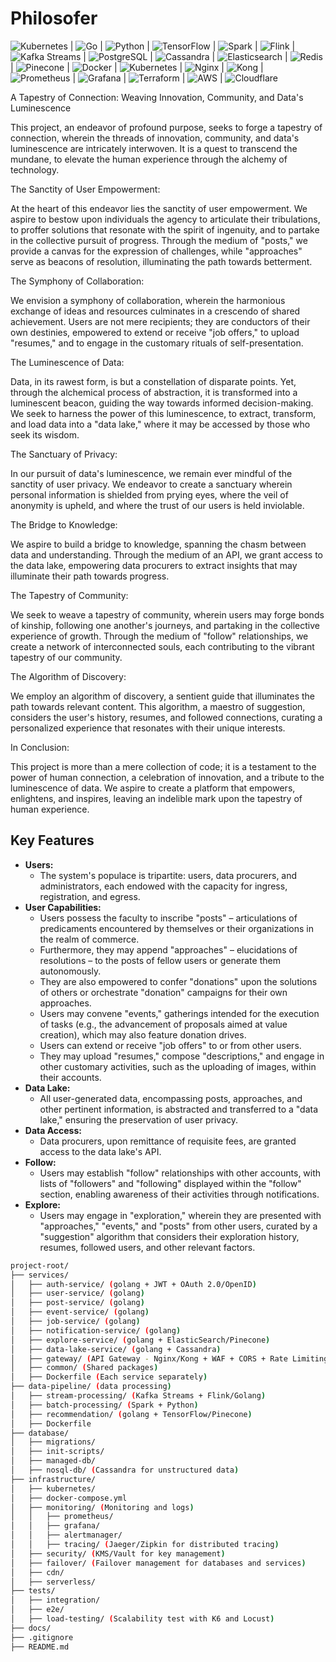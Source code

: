 # Philosofer

![Kubernetes](https://img.shields.io/badge/Kubernetes-v1.20-blue?logo=kubernetes) | ![Go](https://img.shields.io/badge/Go-1.16-blue?logo=go) | ![Python](https://img.shields.io/badge/Python-3.9-blue?logo=python) | ![TensorFlow](https://img.shields.io/badge/TensorFlow-2.5-orange?logo=tensorflow) | ![Spark](https://img.shields.io/badge/Spark-3.1-red?logo=apachespark) | ![Flink](https://img.shields.io/badge/Flink-1.13-blueviolet?logo=apacheflink) | ![Kafka Streams](https://img.shields.io/badge/Kafka%20Streams-2.8-critical?logo=apachekafka) | ![PostgreSQL](https://img.shields.io/badge/PostgreSQL-13-blue?logo=postgresql) | ![Cassandra](https://img.shields.io/badge/Cassandra-4.0-green?logo=apachecassandra) | ![Elasticsearch](https://img.shields.io/badge/Elasticsearch-7.14-yellow?logo=elasticsearch) | ![Redis](https://img.shields.io/badge/Redis-6.2-red?logo=redis) | ![Pinecone](https://img.shields.io/badge/Pinecone-blue?logo=pinecone) | ![Docker](https://img.shields.io/badge/Docker-20.10-blue?logo=docker) | ![Kubernetes](https://img.shields.io/badge/Kubernetes-1.20-blue?logo=kubernetes) | ![Nginx](https://img.shields.io/badge/Nginx-1.20-green?logo=nginx) | ![Kong](https://img.shields.io/badge/Kong-2.5-blueviolet?logo=kong) | ![Prometheus](https://img.shields.io/badge/Prometheus-2.28-orange?logo=prometheus) | ![Grafana](https://img.shields.io/badge/Grafana-8.1-green?logo=grafana) | ![Terraform](https://img.shields.io/badge/Terraform-1.0-blue?logo=terraform) | ![AWS](https://img.shields.io/badge/AWS-Amazon%20Web%20Services-orange?logo=amazon-aws) | ![Cloudflare](https://img.shields.io/badge/Cloudflare-blue?logo=cloudflare)

A Tapestry of Connection: Weaving Innovation, Community, and Data's Luminescence

This project, an endeavor of profound purpose, seeks to forge a tapestry of connection, wherein the threads of innovation, community, and data's luminescence are intricately interwoven. It is a quest to transcend the mundane, to elevate the human experience through the alchemy of technology.

The Sanctity of User Empowerment:

At the heart of this endeavor lies the sanctity of user empowerment. We aspire to bestow upon individuals the agency to articulate their tribulations, to proffer solutions that resonate with the spirit of ingenuity, and to partake in the collective pursuit of progress. Through the medium of "posts," we provide a canvas for the expression of challenges, while "approaches" serve as beacons of resolution, illuminating the path towards betterment.

The Symphony of Collaboration:

We envision a symphony of collaboration, wherein the harmonious exchange of ideas and resources culminates in a crescendo of shared achievement. Users are not mere recipients; they are conductors of their own destinies, empowered to extend or receive "job offers," to upload "resumes," and to engage in the customary rituals of self-presentation.

The Luminescence of Data:

Data, in its rawest form, is but a constellation of disparate points. Yet, through the alchemical process of abstraction, it is transformed into a luminescent beacon, guiding the way towards informed decision-making. We seek to harness the power of this luminescence, to extract, transform, and load data into a "data lake," where it may be accessed by those who seek its wisdom.

The Sanctuary of Privacy:

In our pursuit of data's luminescence, we remain ever mindful of the sanctity of user privacy. We endeavor to create a sanctuary wherein personal information is shielded from prying eyes, where the veil of anonymity is upheld, and where the trust of our users is held inviolable.

The Bridge to Knowledge:

We aspire to build a bridge to knowledge, spanning the chasm between data and understanding. Through the medium of an API, we grant access to the data lake, empowering data procurers to extract insights that may illuminate their path towards progress.

The Tapestry of Community:

We seek to weave a tapestry of community, wherein users may forge bonds of kinship, following one another's journeys, and partaking in the collective experience of growth. Through the medium of "follow" relationships, we create a network of interconnected souls, each contributing to the vibrant tapestry of our community.

The Algorithm of Discovery:

We employ an algorithm of discovery, a sentient guide that illuminates the path towards relevant content. This algorithm, a maestro of suggestion, considers the user's history, resumes, and followed connections, curating a personalized experience that resonates with their unique interests.

In Conclusion:

This project is more than a mere collection of code; it is a testament to the power of human connection, a celebration of innovation, and a tribute to the luminescence of data. We aspire to create a platform that empowers, enlightens, and inspires, leaving an indelible mark upon the tapestry of human experience.
## Key Features

* **Users:**
    * The system's populace is tripartite: users, data procurers, and administrators, each endowed with the capacity for ingress, registration, and egress.
* **User Capabilities:**
    * Users possess the faculty to inscribe "posts" – articulations of predicaments encountered by themselves or their organizations in the realm of commerce.
    * Furthermore, they may append "approaches" – elucidations of resolutions – to the posts of fellow users or generate them autonomously.
    * They are also empowered to confer "donations" upon the solutions of others or orchestrate "donation" campaigns for their own approaches.
    * Users may convene "events," gatherings intended for the execution of tasks (e.g., the advancement of proposals aimed at value creation), which may also feature donation drives.
    * Users can extend or receive "job offers" to or from other users.
    * They may upload "resumes," compose "descriptions," and engage in other customary activities, such as the uploading of images, within their accounts.
* **Data Lake:**
    * All user-generated data, encompassing posts, approaches, and other pertinent information, is abstracted and transferred to a "data lake," ensuring the preservation of user privacy.
* **Data Access:**
    * Data procurers, upon remittance of requisite fees, are granted access to the data lake's API.
* **Follow:**
    * Users may establish "follow" relationships with other accounts, with lists of "followers" and "following" displayed within the "follow" section, enabling awareness of their activities through notifications.
* **Explore:**
    * Users may engage in "exploration," wherein they are presented with "approaches," "events," and "posts" from other users, curated by a "suggestion" algorithm that considers their exploration history, resumes, followed users, and other relevant factors.

```bash
project-root/
├── services/
│   ├── auth-service/ (golang + JWT + OAuth 2.0/OpenID)
│   ├── user-service/ (golang)
│   ├── post-service/ (golang)
│   ├── event-service/ (golang)
│   ├── job-service/ (golang)
│   ├── notification-service/ (golang)
│   ├── explore-service/ (golang + ElasticSearch/Pinecone)
│   ├── data-lake-service/ (golang + Cassandra)
│   ├── gateway/ (API Gateway - Nginx/Kong + WAF + CORS + Rate Limiting)
│   ├── common/ (Shared packages)
│   ├── Dockerfile (Each service separately)
├── data-pipeline/ (data processing)
│   ├── stream-processing/ (Kafka Streams + Flink/Golang)
│   ├── batch-processing/ (Spark + Python)
│   ├── recommendation/ (golang + TensorFlow/Pinecone)
│   ├── Dockerfile
├── database/
│   ├── migrations/
│   ├── init-scripts/
│   ├── managed-db/
│   ├── nosql-db/ (Cassandra for unstructured data)
├── infrastructure/
│   ├── kubernetes/
│   ├── docker-compose.yml
│   ├── monitoring/ (Monitoring and logs)
│   │   ├── prometheus/
│   │   ├── grafana/
│   │   ├── alertmanager/
│   │   ├── tracing/ (Jaeger/Zipkin for distributed tracing)
│   ├── security/ (KMS/Vault for key management)
│   ├── failover/ (Failover management for databases and services)
│   ├── cdn/
│   ├── serverless/
├── tests/
│   ├── integration/
│   ├── e2e/
│   ├── load-testing/ (Scalability test with K6 and Locust)
├── docs/
├── .gitignore
├── README.md
```